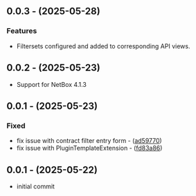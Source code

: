 ## 0.0.3 - (2025-05-28)
### Features
* Filtersets configured and added to corresponding API views.

## 0.0.2 - (2025-05-23)
* Support for NetBox 4.1.3

## 0.0.1 - (2025-05-23)
### Fixed
* fix issue with contract filter entry form - ([ad59770](https://github.com/marc-development/netbox-aci/commit/ad59770))
* fix issue with PluginTemplateExtension - ([fd83a86](https://github.com/marc-development/netbox-aci/commit/fd83a86))

## 0.0.1 - (2025-05-22)
* initial commit
